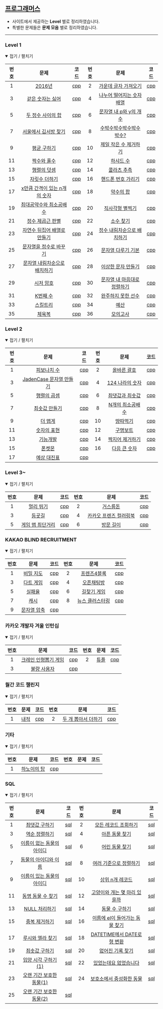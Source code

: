 [프로그래머스](https://programmers.co.kr)
-----------------------------------------

-	사이트에서 제공하는 **Level** 별로 정리하였습니다.
-	특별한 문제들은 **문제 모음** 별로 정리하였습니다.

---

### Level 1

<details open> <summary> 접기 / 펼치기 </summary>

| 번호 | 문제                                                                                        | 코드                   | 번호 | 문제                                                                                       | 코드                   |
|:----:|:-------------------------------------------------------------------------------------------:|:----------------------:|:----:|:------------------------------------------------------------------------------------------:|:----------------------:|
|  1   |            [2016년](https://www.welcomekakao.com/learn/courses/30/lessons/12901)            | [cpp](source/1-1.cpp)  |  2   |    [가운데 글자 가져오기](https://www.welcomekakao.com/learn/courses/30/lessons/12903)     | [cpp](source/1-2.cpp)  |
|  3   |       [같은 숫자는 싫어](https://www.welcomekakao.com/learn/courses/30/lessons/12906)       | [cpp](source/1-3.cpp)  |  4   |  [나누어 떨어지는 숫자 배열](https://www.welcomekakao.com/learn/courses/30/lessons/12910)  | [cpp](source/1-4.cpp)  |
|  5   |      [두 정수 사이의 합](https://www.welcomekakao.com/learn/courses/30/lessons/12912)       | [cpp](source/1-5.cpp)  |  6   |   [문자열 내 p와 y의 개수](https://www.welcomekakao.com/learn/courses/30/lessons/12916)    | [cpp](source/1-6.cpp)  |
|  7   |     [서울에서 김서방 찾기](https://www.welcomekakao.com/learn/courses/30/lessons/12919)     | [cpp](source/1-7.cpp)  |  8   |   [수박수박수박수박수박수?](https://www.welcomekakao.com/learn/courses/30/lessons/12922)   | [cpp](source/1-8.cpp)  |
|  9   |         [평균 구하기](https://www.welcomekakao.com/learn/courses/30/lessons/12944)          | [cpp](source/1-9.cpp)  |  10  |    [제일 작은 수 제거하기](https://www.welcomekakao.com/learn/courses/30/lessons/12935)    | [cpp](source/1-10.cpp) |
|  11  |         [짝수와 홀수](https://www.welcomekakao.com/learn/courses/30/lessons/12937)          | [cpp](source/1-11.cpp) |  12  |          [하샤드 수](https://www.welcomekakao.com/learn/courses/30/lessons/12947)          | [cpp](source/1-12.cpp) |
|  13  |         [행렬의 덧셈](https://www.welcomekakao.com/learn/courses/30/lessons/12950)          | [cpp](source/1-13.cpp) |  14  |         [콜라츠 추측](https://www.welcomekakao.com/learn/courses/30/lessons/12943)         | [cpp](source/1-14.cpp) |
|  15  |        [자릿수 더하기](https://www.welcomekakao.com/learn/courses/30/lessons/12931)         | [cpp](source/1-15.cpp) |  16  |     [핸드폰 번호 가리기](https://www.welcomekakao.com/learn/courses/30/lessons/12948)      | [cpp](source/1-16.cpp) |
|  17  | [x만큼 간격이 있는 n개의 숫자](https://www.welcomekakao.com/learn/courses/30/lessons/12954) | [cpp](source/1-17.cpp) |  18  |          [약수의 합](https://www.welcomekakao.com/learn/courses/30/lessons/12928)          | [cpp](source/1-18.cpp) |
|  19  |   [최대공약수와 최소공배수](https://www.welcomekakao.com/learn/courses/30/lessons/12940)    | [cpp](source/1-19.cpp) |  20  |       [직사각형 별찍기](https://www.welcomekakao.com/learn/courses/30/lessons/12969)       | [cpp](source/1-20.cpp) |
|  21  |       [정수 제곱근 판별](https://www.welcomekakao.com/learn/courses/30/lessons/12934)       | [cpp](source/1-21.cpp) |  22  |          [소수 찾기](https://www.welcomekakao.com/learn/courses/30/lessons/12921)          | [cpp](source/1-22.cpp) |
|  23  | [자연수 뒤집어 배열로 만들기](https://www.welcomekakao.com/learn/courses/30/lessons/12932)  | [cpp](source/1-23.cpp) |  24  | [정수 내림차순으로 배치하기](https://www.welcomekakao.com/learn/courses/30/lessons/12933)  | [cpp](source/1-24.cpp) |
|  25  |    [문자열을 정수로 바꾸기](https://www.welcomekakao.com/learn/courses/30/lessons/12925)    | [cpp](source/1-25.cpp) |  26  |     [문자열 다루기 기본](https://www.welcomekakao.com/learn/courses/30/lessons/12918)      | [cpp](source/1-26.cpp) |
|  27  | [문자열 내림차순으로 배치하기](https://www.welcomekakao.com/learn/courses/30/lessons/12917) | [cpp](source/1-27.cpp) |  28  |     [이상한 문자 만들기](https://www.welcomekakao.com/learn/courses/30/lessons/12930)      | [cpp](source/1-28.cpp) |
|  29  |          [시저 암호](https://www.welcomekakao.com/learn/courses/30/lessons/12926)           | [cpp](source/1-29.cpp) |  30  | [문자열 내 마음대로 정렬하기](https://www.welcomekakao.com/learn/courses/30/lessons/12915) | [cpp](source/1-30.cpp) |
|  31  |           [K번째 수](https://www.welcomekakao.com/learn/courses/30/lessons/42748)           | [cpp](source/1-31.cpp) |  32  |     [완주하지 못한 선수](https://www.welcomekakao.com/learn/courses/30/lessons/42576)      | [cpp](source/1-32.cpp) |
|  33  |            [스킬트리](https://programmers.co.kr/learn/courses/30/lessons/49993)             | [cpp](source/1-33.cpp) |  34  |            [예산](https://www.welcomekakao.com/learn/courses/30/lessons/12982)             | [cpp](source/1-34.cpp) |
|  35  |             [체육복](https://programmers.co.kr/learn/courses/30/lessons/42862)              | [cpp](source/1-35.cpp) |  36  |          [모의고사](https://www.welcomekakao.com/learn/courses/30/lessons/42840)           | [cpp](source/1-36.cpp) |

</details>

### Level 2

<details open> <summary> 접기 / 펼치기 </summary>

| 번호 | 문제                                                                                | 코드                   | 번호 | 문제                                                                         | 코드                   |
|:----:|:-----------------------------------------------------------------------------------:|:----------------------:|:----:|:----------------------------------------------------------------------------:|:----------------------:|
|  1   |       [피보나치 수](https://programmers.co.kr/learn/courses/30/lessons/12945)       | [cpp](source/2-1.cpp)  |  2   |   [올바른 괄호](https://programmers.co.kr/learn/courses/30/lessons/12909)    | [cpp](source/2-2.cpp)  |
|  3   | [JadenCase 문자열 만들기](https://programmers.co.kr/learn/courses/30/lessons/12951) | [cpp](source/2-3.cpp)  |  4   | [124 나라의 숫자](https://programmers.co.kr/learn/courses/30/lessons/12899)  | [cpp](source/2-4.cpp)  |
|  5   |       [행렬의 곱셈](https://programmers.co.kr/learn/courses/30/lessons/12949)       | [cpp](source/2-5.cpp)  |  6   | [최댓값과 최솟값](https://programmers.co.kr/learn/courses/30/lessons/12939)  | [cpp](source/2-6.cpp)  |
|  7   |      [최솟값 만들기](https://programmers.co.kr/learn/courses/30/lessons/12941)      | [cpp](source/2-7.cpp)  |  8   | [N개의 최소공배수](https://programmers.co.kr/learn/courses/30/lessons/12953) | [cpp](source/2-8.cpp)  |
|  9   |         [더 맵게](https://programmers.co.kr/learn/courses/30/lessons/42626)         | [cpp](source/2-9.cpp)  |  10  |     [땅따먹기](https://programmers.co.kr/learn/courses/30/lessons/12913)     | [cpp](source/2-10.cpp) |
|  11  |       [숫자의 표현](https://programmers.co.kr/learn/courses/30/lessons/12924)       | [cpp](source/2-11.cpp) |  12  |     [구명보트](https://programmers.co.kr/learn/courses/30/lessons/42885)     | [cpp](source/2-12.cpp) |
|  13  |        [기능개발](https://programmers.co.kr/learn/courses/30/lessons/42586)         | [cpp](source/2-13.cpp) |  14  | [짝지어 제거하기](https://programmers.co.kr/learn/courses/30/lessons/12973)  | [cpp](source/2-14.cpp) |
|  15  |          [폰켓몬](https://programmers.co.kr/learn/courses/30/lessons/1845)          | [cpp](source/2-15.cpp) |  16  |   [다음 큰 숫자](https://programmers.co.kr/learn/courses/30/lessons/12911)   | [cpp](source/2-16.cpp) |
|  17  |       [예상 대진표](https://programmers.co.kr/learn/courses/30/lessons/12985)       | [cpp](source/2-17.cpp) |      |                                                                              |                        |

</details>

### Level 3~

<details open> <summary> 접기 / 펼치기 </summary>

| 번호 | 문제                                                                        | 코드                  | 번호 | 문제                                                                              | 코드                  |
|:----:|:---------------------------------------------------------------------------:|:---------------------:|:----:|:---------------------------------------------------------------------------------:|:---------------------:|
|  1   |    [멀리 뛰기](https://programmers.co.kr/learn/courses/30/lessons/12914)    | [cpp](source/3-1.cpp) |  2   |       [거스름돈](https://programmers.co.kr/learn/courses/30/lessons/12907)        | [cpp](source/3-2.cpp) |
|  3   |     [등굣길](https://programmers.co.kr/learn/courses/30/lessons/42898)      | [cpp](source/3-6.cpp) |  4   | [카카오 프렌즈 컬러링북](https://programmers.co.kr/learn/courses/30/lessons/1829) | [cpp](source/3-4.cpp) |
|  5   | [게임 맵 최단거리](https://programmers.co.kr/learn/courses/30/lessons/1844) | [cpp](source/4-1.cpp) |  6   |       [방문 길이](https://programmers.co.kr/learn/courses/30/lessons/49994)       | [cpp](source/3-5.cpp) |

</details>

### KAKAO BLIND RECRUITMENT

<details open> <summary> 접기 / 펼치기 </summary>

| 번호 | 문제                                                                    | 코드                      | 번호 | 문제                                                                        | 코드                      |
|:----:|:-----------------------------------------------------------------------:|:-------------------------:|:----:|:---------------------------------------------------------------------------:|:-------------------------:|
|  1   |  [비밀 지도](https://programmers.co.kr/learn/courses/30/lessons/17681)  | [cpp](source/kakao-1.cpp) |  2   |   [프렌즈4블록](https://programmers.co.kr/learn/courses/30/lessons/17679)   | [cpp](source/kakao-2.cpp) |
|  3   |  [다트 게임](https://programmers.co.kr/learn/courses/30/lessons/17682)  | [cpp](source/kakao-3.cpp) |  4   |   [오픈채팅방](https://programmers.co.kr/learn/courses/30/lessons/42888)    | [cpp](source/kakao-4.cpp) |
|  5   |   [실패율](https://programmers.co.kr/learn/courses/30/lessons/42889)    | [cpp](source/kakao-5.cpp) |  6   |   [길찾기 게임](https://programmers.co.kr/learn/courses/30/lessons/42892)   | [cpp](source/kakao-6.cpp) |
|  7   |    [캐시](https://programmers.co.kr/learn/courses/30/lessons/17680)     | [cpp](source/kakao-7.cpp) |  8   | [뉴스 클러스터링](https://programmers.co.kr/learn/courses/30/lessons/17677) | [cpp](source/kakao-8.cpp) |
|  9   | [문자열 압축](https://programmers.co.kr/learn/courses/30/lessons/60057) | [cpp](source/kakao-9.cpp) |      |                                                                             |                           |

</details>

### 카카오 개발자 겨울 인턴십

<details open> <summary> 접기 / 펼치기 </summary>

| 번호 | 문제                                                                             | 코드                       | 번호 | 문제                                                             | 코드                       |
|:----:|:--------------------------------------------------------------------------------:|:--------------------------:|:----:|:----------------------------------------------------------------:|:--------------------------:|
|  1   | [크레인 인형뽑기 게임](https://programmers.co.kr/learn/courses/30/lessons/64061) | [cpp](source/kakao-10.cpp) |  2   | [튜플](https://programmers.co.kr/learn/courses/30/lessons/64065) | [cpp](source/kakao-11.cpp) |
|  3   |     [불량 사용자](https://programmers.co.kr/learn/courses/30/lessons/64064)      | [cpp](source/kakao-12.cpp) |      |                                                                  |                            |

</details>

### 월간 코드 챌린지

<details open> <summary> 접기 / 펼치기 </summary>

| 번호 | 문제                                                             | 코드                    | 번호 | 문제                                                                            | 코드                    |
|:----:|:----------------------------------------------------------------:|:-----------------------:|:----:|:-------------------------------------------------------------------------------:|:-----------------------:|
|  1   | [내적](https://programmers.co.kr/learn/courses/30/lessons/70128) | [cpp](source/70128.cpp) |  2   | [두 개 뽑아서 더하기](https://programmers.co.kr/learn/courses/30/lessons/68644) | [cpp](source/68644.cpp) |

</details>

### 기타

<details open> <summary> 접기 / 펼치기 </summary>

| 번호 | 문제                                                                    | 코드                    | 번호 | 문제 | 코드 |
|:----:|:-----------------------------------------------------------------------:|:-----------------------:|:----:|:----:|:----:|
|  1   | [하노이의 탑](https://programmers.co.kr/learn/courses/30/lessons/12946) | [cpp](source/12946.cpp) |      |      |      |

</details>

### SQL

<details open> <summary> 접기 / 펼치기 </summary>

| 번호 | 문제                                                                                  | 코드                     | 번호 | 문제                                                                                       | 코드                     |
|:----:|:-------------------------------------------------------------------------------------:|:------------------------:|:----:|:------------------------------------------------------------------------------------------:|:------------------------:|
|  1   |       [최댓값 구하기](https://programmers.co.kr/learn/courses/30/lessons/59415)       | [sql](source/sql-1.sql)  |  2   |      [모든 레코드 조회하기](https://programmers.co.kr/learn/courses/30/lessons/59034)      | [sql](source/sql-2.sql)  |
|  3   |       [역순 정렬하기](https://programmers.co.kr/learn/courses/30/lessons/59035)       | [sql](source/sql-3.sql)  |  4   |         [아픈 동물 찾기](https://programmers.co.kr/learn/courses/30/lessons/59036)         | [sql](source/sql-4.sql)  |
|  5   | [이름이 없는 동물의 아이디](https://programmers.co.kr/learn/courses/30/lessons/59039) | [sql](source/sql-5.sql)  |  6   |         [어린 동물 찾기](https://programmers.co.kr/learn/courses/30/lessons/59037)         | [sql](source/sql-6.sql)  |
|  7   |   [동물의 아이디와 이름](https://programmers.co.kr/learn/courses/30/lessons/59403)    | [sql](source/sql-7.sql)  |  8   |     [여러 기준으로 정렬하기](https://programmers.co.kr/learn/courses/30/lessons/59404)     | [sql](source/sql-8.sql)  |
|  9   | [이름이 있는 동물의 아이디](https://programmers.co.kr/learn/courses/30/lessons/59407) | [sql](source/sql-9.sql)  |  10  |        [상위 n개 레코드](https://programmers.co.kr/learn/courses/30/lessons/59405)         | [sql](source/sql-10.sql) |
|  11  |     [동명 동물 수 찾기](https://programmers.co.kr/learn/courses/30/lessons/59041)     | [sql](source/sql-11.sql) |  12  |  [고양이와 개는 몇 마리 있을까](https://programmers.co.kr/learn/courses/30/lessons/59040)  | [sql](source/sql-12.sql) |
|  13  |       [NULL 처리하기](https://programmers.co.kr/learn/courses/30/lessons/59410)       | [sql](source/sql-13.sql) |  14  |         [동물 수 구하기](https://programmers.co.kr/learn/courses/30/lessons/59406)         | [sql](source/sql-14.sql) |
|  15  |       [중복 제거하기](https://programmers.co.kr/learn/courses/30/lessons/59408)       | [sql](source/sql-15.sql) |  16  | [이름에 el이 들어가는 동물 찾기](https://programmers.co.kr/learn/courses/30/lessons/59047) | [sql](source/sql-16.sql) |
|  17  |     [루시와 엘라 찾기](https://programmers.co.kr/learn/courses/30/lessons/59046)      | [sql](source/sql-17.sql) |  18  |  [DATETIME에서 DATE로 형 변환](https://programmers.co.kr/learn/courses/30/lessons/59414)   | [sql](source/sql-18.sql) |
|  19  |       [최솟값 구하기](https://programmers.co.kr/learn/courses/30/lessons/59038)       | [sql](source/sql-19.sql) |  20  |        [없어진 기록 찾기](https://programmers.co.kr/learn/courses/30/lessons/59042)        | [sql](source/sql-20.sql) |
|  21  |    [입양 시각 구하기(1)](https://programmers.co.kr/learn/courses/30/lessons/59412)    | [sql](source/sql-21.sql) |  22  |     [있었는데요 없었습니다](https://programmers.co.kr/learn/courses/30/lessons/59043)      | [sql](source/sql-22.sql) |
|  23  | [오랜 기간 보호한 동물(1)](https://programmers.co.kr/learn/courses/30/lessons/59044)  | [sql](source/sql-23.sql) |  24  |    [보호소에서 중성화한 동물](https://programmers.co.kr/learn/courses/30/lessons/59045)    | [sql](source/sql-24.sql) |
|  25  | [오랜 기간 보호한 동물(2)](https://programmers.co.kr/learn/courses/30/lessons/59411)  | [sql](source/sql-25.sql) |      |                                                                                            |                          |

</details>
